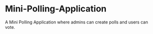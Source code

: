 # Mini-Polling-Application
A Mini Polling Application where admins can create polls and users can vote.
